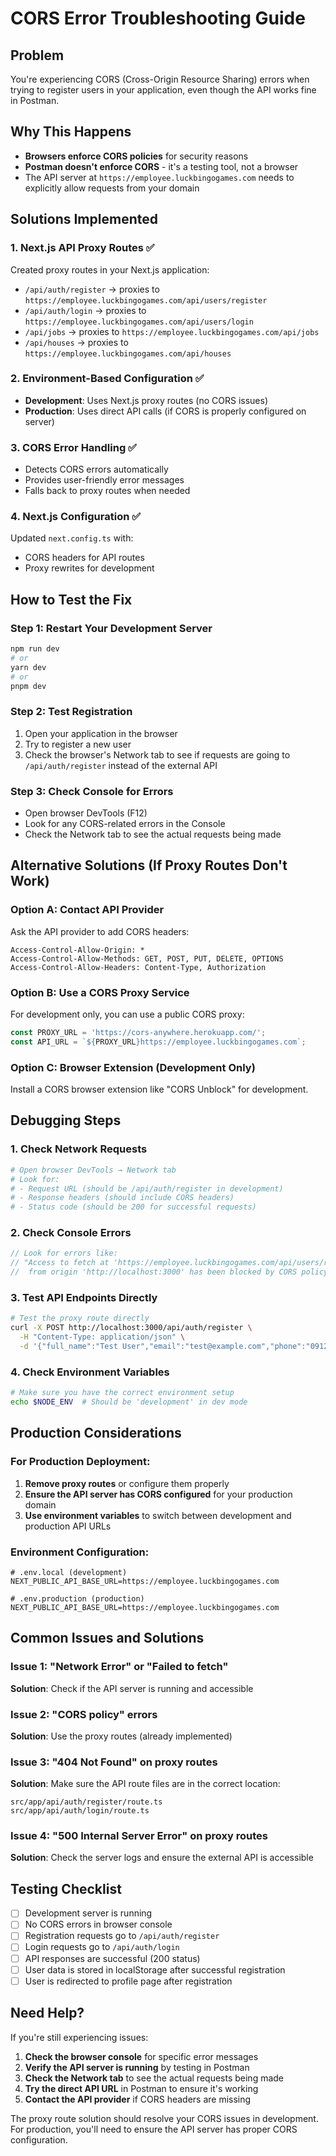 # CORS Error Troubleshooting Guide

## Problem
You're experiencing CORS (Cross-Origin Resource Sharing) errors when trying to register users in your application, even though the API works fine in Postman.

## Why This Happens
- **Browsers enforce CORS policies** for security reasons
- **Postman doesn't enforce CORS** - it's a testing tool, not a browser
- The API server at `https://employee.luckbingogames.com` needs to explicitly allow requests from your domain

## Solutions Implemented

### 1. Next.js API Proxy Routes ✅
Created proxy routes in your Next.js application:
- `/api/auth/register` → proxies to `https://employee.luckbingogames.com/api/users/register`
- `/api/auth/login` → proxies to `https://employee.luckbingogames.com/api/users/login`
- `/api/jobs` → proxies to `https://employee.luckbingogames.com/api/jobs`
- `/api/houses` → proxies to `https://employee.luckbingogames.com/api/houses`

### 2. Environment-Based Configuration ✅
- **Development**: Uses Next.js proxy routes (no CORS issues)
- **Production**: Uses direct API calls (if CORS is properly configured on server)

### 3. CORS Error Handling ✅
- Detects CORS errors automatically
- Provides user-friendly error messages
- Falls back to proxy routes when needed

### 4. Next.js Configuration ✅
Updated `next.config.ts` with:
- CORS headers for API routes
- Proxy rewrites for development

## How to Test the Fix

### Step 1: Restart Your Development Server
```bash
npm run dev
# or
yarn dev
# or
pnpm dev
```

### Step 2: Test Registration
1. Open your application in the browser
2. Try to register a new user
3. Check the browser's Network tab to see if requests are going to `/api/auth/register` instead of the external API

### Step 3: Check Console for Errors
- Open browser DevTools (F12)
- Look for any CORS-related errors in the Console
- Check the Network tab to see the actual requests being made

## Alternative Solutions (If Proxy Routes Don't Work)

### Option A: Contact API Provider
Ask the API provider to add CORS headers:
```http
Access-Control-Allow-Origin: *
Access-Control-Allow-Methods: GET, POST, PUT, DELETE, OPTIONS
Access-Control-Allow-Headers: Content-Type, Authorization
```

### Option B: Use a CORS Proxy Service
For development only, you can use a public CORS proxy:
```typescript
const PROXY_URL = 'https://cors-anywhere.herokuapp.com/';
const API_URL = `${PROXY_URL}https://employee.luckbingogames.com`;
```

### Option C: Browser Extension (Development Only)
Install a CORS browser extension like "CORS Unblock" for development.

## Debugging Steps

### 1. Check Network Requests
```bash
# Open browser DevTools → Network tab
# Look for:
# - Request URL (should be /api/auth/register in development)
# - Response headers (should include CORS headers)
# - Status code (should be 200 for successful requests)
```

### 2. Check Console Errors
```javascript
// Look for errors like:
// "Access to fetch at 'https://employee.luckbingogames.com/api/users/register' 
//  from origin 'http://localhost:3000' has been blocked by CORS policy"
```

### 3. Test API Endpoints Directly
```bash
# Test the proxy route directly
curl -X POST http://localhost:3000/api/auth/register \
  -H "Content-Type: application/json" \
  -d '{"full_name":"Test User","email":"test@example.com","phone":"0912345678","user_type":"BUYER","password":"password123"}'
```

### 4. Check Environment Variables
```bash
# Make sure you have the correct environment setup
echo $NODE_ENV  # Should be 'development' in dev mode
```

## Production Considerations

### For Production Deployment:
1. **Remove proxy routes** or configure them properly
2. **Ensure the API server has CORS configured** for your production domain
3. **Use environment variables** to switch between development and production API URLs

### Environment Configuration:
```env
# .env.local (development)
NEXT_PUBLIC_API_BASE_URL=https://employee.luckbingogames.com

# .env.production (production)
NEXT_PUBLIC_API_BASE_URL=https://employee.luckbingogames.com
```

## Common Issues and Solutions

### Issue 1: "Network Error" or "Failed to fetch"
**Solution**: Check if the API server is running and accessible

### Issue 2: "CORS policy" errors
**Solution**: Use the proxy routes (already implemented)

### Issue 3: "404 Not Found" on proxy routes
**Solution**: Make sure the API route files are in the correct location:
```
src/app/api/auth/register/route.ts
src/app/api/auth/login/route.ts
```

### Issue 4: "500 Internal Server Error" on proxy routes
**Solution**: Check the server logs and ensure the external API is accessible

## Testing Checklist

- [ ] Development server is running
- [ ] No CORS errors in browser console
- [ ] Registration requests go to `/api/auth/register`
- [ ] Login requests go to `/api/auth/login`
- [ ] API responses are successful (200 status)
- [ ] User data is stored in localStorage after successful registration
- [ ] User is redirected to profile page after registration

## Need Help?

If you're still experiencing issues:

1. **Check the browser console** for specific error messages
2. **Verify the API server is running** by testing in Postman
3. **Check the Network tab** to see the actual requests being made
4. **Try the direct API URL** in Postman to ensure it's working
5. **Contact the API provider** if CORS headers are missing

The proxy route solution should resolve your CORS issues in development. For production, you'll need to ensure the API server has proper CORS configuration.